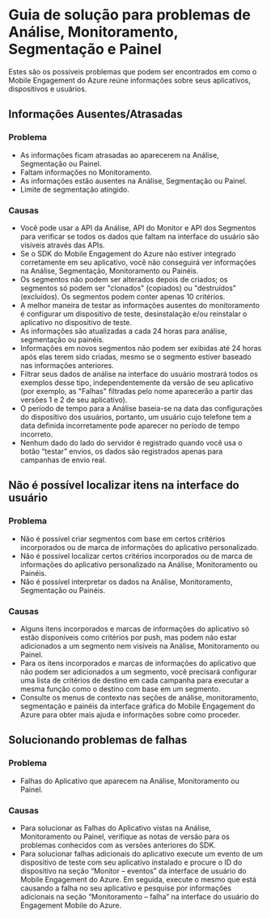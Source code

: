 <properties 
   pageTitle="Guia de Solução de Problemas do Mobile Engagement do Azure - Análise" 
   description="Solução para problemas de Análise, Monitoramento, Segmentação e Painel no Mobile Engagement do Azure" 
   services="mobile-engagement" 
   documentationCenter="" 
   authors="piyushjo" 
   manager="dwrede" 
   editor=""/>

<tags
   ms.service="mobile-engagement"
   ms.devlang="na"
   ms.topic="article"
   ms.tgt_pltfrm="mobile-multiple"
   ms.workload="mobile" 
   ms.date="06/18/2015"
   ms.author="piyushjo"/>

# Guia de solução para problemas de Análise, Monitoramento, Segmentação e Painel

Estes são os possíveis problemas que podem ser encontrados em como o Mobile Engagement do Azure reúne informações sobre seus aplicativos, dispositivos e usuários.

## Informações Ausentes/Atrasadas

### Problema
- As informações ficam atrasadas ao aparecerem na Análise, Segmentação ou Painel.
- Faltam informações no Monitoramento.
- As informações estão ausentes na Análise, Segmentação ou Painel.
- Limite de segmentação atingido.

### Causas

- Você pode usar a API da Análise, API do Monitor e API dos Segmentos para verificar se todos os dados que faltam na interface do usuário são visíveis através das APIs.
- Se o SDK do Mobile Engagement do Azure não estiver integrado corretamente em seu aplicativo, você não conseguirá ver informações na Análise, Segmentação, Monitoramento ou Painéis.
- Os segmentos não podem ser alterados depois de criados; os segmentos só podem ser "clonados" (copiados) ou "destruídos" (excluídos). Os segmentos podem conter apenas 10 critérios.
- A melhor maneira de testar as informações ausentes do monitoramento é configurar um dispositivo de teste, desinstalação e/ou reinstalar o aplicativo no dispositivo de teste.
- As informações são atualizadas a cada 24 horas para análise, segmentação ou painéis.
- Informações em novos segmentos não podem ser exibidas até 24 horas após elas terem sido criadas, mesmo se o segmento estiver baseado nas informações anteriores.
- Filtrar seus dados de análise na interface do usuário mostrará todos os exemplos desse tipo, independentemente da versão de seu aplicativo (por exemplo, as "Falhas" filtradas pelo nome aparecerão a partir das versões 1 e 2 de seu aplicativo).
- O período de tempo para a Análise baseia-se na data das configurações do dispositivo dos usuários, portanto, um usuário cujo telefone tem a data definida incorretamente pode aparecer no período de tempo incorreto.
- Nenhum dado do lado do servidor é registrado quando você usa o botão “testar” envios, os dados são registrados apenas para campanhas de envio real.

## Não é possível localizar itens na interface do usuário

### Problema
- Não é possível criar segmentos com base em certos critérios incorporados ou de marca de informações do aplicativo personalizado.
- Não é possível localizar certos critérios incorporados ou de marca de informações do aplicativo personalizado na Análise, Monitoramento ou Painéis.
- Não é possível interpretar os dados na Análise, Monitoramento, Segmentação ou Painéis.

### Causas

- Alguns itens incorporados e marcas de informações do aplicativo só estão disponíveis como critérios por push, mas podem não estar adicionados a um segmento nem visíveis na Análise, Monitoramento ou Painel. 
- Para os itens incorporados e marcas de informações do aplicativo que não podem ser adicionados a um segmento, você precisará configurar uma lista de critérios de destino em cada campanha para executar a mesma função como o destino com base em um segmento.
- Consulte os menus de contexto nas seções de análise, monitoramento, segmentação e painéis da interface gráfica do Mobile Engagement do Azure para obter mais ajuda e informações sobre como proceder.

## Solucionando problemas de falhas

### Problema
- Falhas do Aplicativo que aparecem na Análise, Monitoramento ou Painel.

### Causas

- Para solucionar as Falhas do Aplicativo vistas na Análise, Monitoramento ou Painel, verifique as notas de versão para os problemas conhecidos com as versões anteriores do SDK.
- Para solucionar falhas adicionais do aplicativo execute um evento de um dispositivo de teste com seu aplicativo instalado e procure o ID do dispositivo na seção “Monitor – eventos” da interface de usuário do Mobile Engagement do Azure. Em seguida, execute o mesmo que está causando a falha no seu aplicativo e pesquise por informações adicionais na seção “Monitoramento – falha” na interface do usuário do Engagement Mobile do Azure. 

 

<!---HONumber=Oct15_HO3-->
